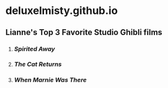 # **deluxelmisty.github.io**

## Lianne's Top 3 Favorite Studio Ghibli films
1. ### *Spirited Away*
2. ### *The Cat Returns*
3. ### *When Marnie Was There*
